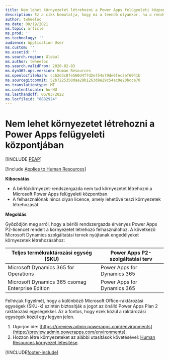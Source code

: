 ```yaml
---
title: Nem lehet környezetet létrehozni a Power Apps felügyeleti központjában
description: Ez a cikk bemutatja, hogy mi a teendő olyankor, ha a rendszergazda nem tud környezetet létrehozni a Microsoft Power Apps felügyeleti központban.
author: twheeloc
ms.date: 08/19/2021
ms.topic: article
ms.prod: ''
ms.technology: ''
audience: Application User
ms.custom: ''
ms.assetid: ''
ms.search.region: Global
ms.author: twheeloc
ms.search.validFrom: 2020-02-03
ms.dyn365.ops.version: Human Resources
ms.openlocfilehash: cc62d3c8fe560d4f7d2e754a79de6fec3ef6041b
ms.sourcegitcommit: 52b7225350daa29b1263d8e29c54ac9e20bcca70
ms.translationtype: MT
ms.contentlocale: hu-HU
ms.lasthandoff: 06/03/2022
ms.locfileid: "8882924"
---
```

# <a name="cant-create-an-environment-in-the-power-apps-admin-center"></a>Nem lehet környezetet létrehozni a Power Apps felügyeleti központjában


[!INCLUDE [PEAP](../includes/peap-2.md)]

[!include [Applies to Human Resources](../includes/applies-to-hr.md)]

**Kibocsátás**

- A bérlő/környezet-rendszergazda nem tud környezetet létrehozni a Microsoft Power Apps felügyeleti központban.
- A felhasználónak nincs olyan licence, amely lehetővé teszi környezetek létrehozását.

**Megoldás**

Győződjön meg arról, hogy a bérlői rendszergazda érvényes Power Apps P2-licencet rendelt a környezetet létrehozó felhasználóhoz. A következő Microsoft Dynamics szolgáltatási tervek nyújtanak engedélyeket környezetek létrehozásához:

| Teljes termékraktározási egység (SKU)       | Power Apps P2-szolgáltatási terv  |
|------------------------------------------------|----------------------------|
| Microsoft Dynamics 365 for Operations          | Power Apps for Dynamics 365 |
| Microsoft Dynamics 365 csomag Enterprise Edition | Power Apps for Dynamics 365 |

Felhívjuk figyelmét, hogy a különböző Microsoft Office-raktározási egységek (SKU-k) szintén biztosítják a jogot az önálló Power Apps Plan 2 raktározási egységekkel. Az a fontos, hogy ezek közül a raktározási egységek közül egy legyen jelen.

1. Ugorjon ide: [https://preview.admin.powerapps.com/environments](https://preview.admin.powerapps.com/environments).
2. Hozzon létre környezeteket az alábbi utasítások követésével: [Human Resources környezet létesítése](/dynamics365/unified-operations/talent/provisioning-talent).


[!INCLUDE[footer-include](../includes/footer-banner.md)]
